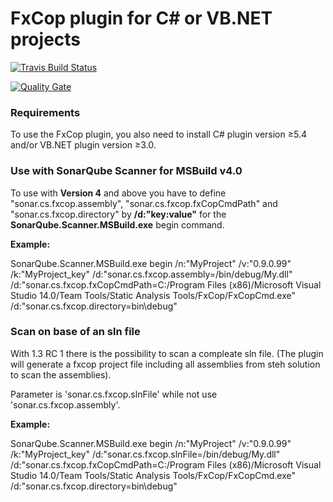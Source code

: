 # FxCop plugin for C# or VB.NET projects

[![Travis Build Status](https://travis-ci.org/DanielHWe/sonar-fxcop.svg?branch=master)](https://travis-ci.org/DanielHWe/sonar-fxcop)

[![Quality Gate](https://sonarcloud.io/api/badges/gate?key=org.sonarsource.dotnet:sonar-fxcop-plugin)](https://sonarcloud.io/dashboard?id=org.sonarsource.dotnet%3Asonar-fxcop-plugin)

### Requirements

To use the FxCop plugin, you also need to install C# plugin version &ge;5.4 and/or VB.NET plugin version &ge;3.0.

### Use with SonarQube Scanner for MSBuild v4.0

To use with **Version 4** and above you have to define "sonar.cs.fxcop.assembly", "sonar.cs.fxcop.fxCopCmdPath" and "sonar.cs.fxcop.directory" by **/d:"key:value"** for the **SonarQube.Scanner.MSBuild.exe** begin command.

**__Example:__**

SonarQube.Scanner.MSBuild.exe begin /n:"MyProject" /v:"0.9.0.99" /k:"MyProject_key" /d:"sonar.cs.fxcop.assembly=/bin/debug/My.dll" /d:"sonar.cs.fxcop.fxCopCmdPath=C:/Program Files (x86)/Microsoft Visual Studio 14.0/Team Tools/Static Analysis Tools/FxCop/FxCopCmd.exe" /d:"sonar.cs.fxcop.directory=bin\debug\"

### Scan on base of an sln file

With 1.3 RC 1 there is the possibility to scan a compleate sln file. (The plugin will generate a fxcop project file including all assemblies from steh solution to scan the assemblies).

Parameter is 'sonar.cs.fxcop.slnFile' while not use 'sonar.cs.fxcop.assembly'.

**__Example:__**

SonarQube.Scanner.MSBuild.exe begin /n:"MyProject" /v:"0.9.0.99" /k:"MyProject_key" /d:"sonar.cs.fxcop.slnFile=/bin/debug/My.dll" /d:"sonar.cs.fxcop.fxCopCmdPath=C:/Program Files (x86)/Microsoft Visual Studio 14.0/Team Tools/Static Analysis Tools/FxCop/FxCopCmd.exe" /d:"sonar.cs.fxcop.directory=bin\debug\"